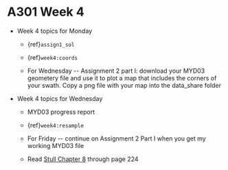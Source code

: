 # A301 Week 4

* Week 4 topics for Monday

  * {ref}`assign1_sol`

  * {ref}`week4:coords`

  * For Wednesday -- Assignment 2 part I: download your MYD03 geometery file and use it
    to plot a map that includes the corners of your swath.  Copy a png
    file with your map into the data_share folder

* Week 4 topics for Wednesday

  * MYD03 progress report

  * {ref}`week4:resample`

  * For Friday -- continue on Assignment 2 Part I when you get my working MYD03 file

  * Read [Stull Chapter 8](https://www.eoas.ubc.ca/books/Practical_Meteorology/prmet102/Ch08-satellite_radar-v102b.pdf) through page 224
